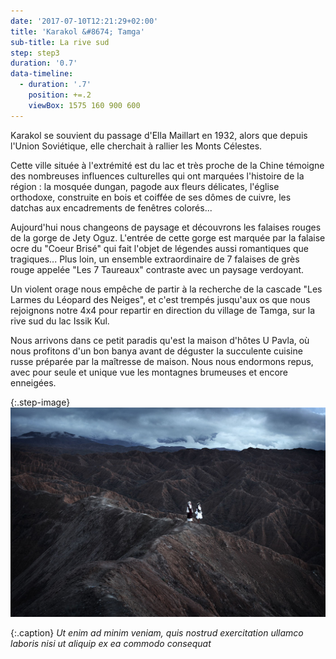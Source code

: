 ```yaml
---
date: '2017-07-10T12:21:29+02:00'
title: 'Karakol &#8674; Tamga'
sub-title: La rive sud
step: step3
duration: '0.7'
data-timeline:
  - duration: '.7'
    position: +=.2
    viewBox: 1575 160 900 600
---
```

Karakol se souvient du passage d'Ella Maillart en 1932, alors que depuis l'Union Soviétique, elle cherchait à rallier les Monts Célestes.

Cette ville située à l'extrémité est du lac et très proche de la Chine témoigne des nombreuses influences culturelles qui ont marquées l'histoire de la région : la mosquée dungan, pagode aux fleurs délicates, l'église orthodoxe, construite en bois et coiffée de ses dômes de cuivre, les datchas aux encadrements de fenêtres colorés...

Aujourd'hui nous changeons de paysage et découvrons les falaises rouges de la gorge de Jety Oguz. L'entrée de cette gorge est marquée par la falaise ocre du "Coeur Brisé" qui fait l'objet de légendes aussi romantiques que tragiques... Plus loin, un ensemble extraordinaire de 7 falaises de grès rouge appelée "Les 7 Taureaux" contraste avec un paysage verdoyant.

Un violent orage nous empêche de partir à la recherche de la cascade "Les Larmes du Léopard des Neiges", et c'est trempés jusqu'aux os que nous rejoignons notre 4x4 pour repartir en direction du village de Tamga, sur la rive sud du lac Issik Kul. 

Nous arrivons dans ce petit paradis qu'est la maison d'hôtes U Pavla, où nous profitons d'un bon banya avant de déguster la succulente cuisine russe préparée par la maîtresse de maison. Nous nous endormons repus, avec pour seule et unique vue les montagnes brumeuses et encore enneigées.



{:.step-image}
[![](/assets/img/uploads/kirghyzstan.jpeg)](/assets/img/uploads/kirghyzstan.jpeg "kirghyzstan")

{:.caption}
_Ut enim ad minim veniam, quis nostrud exercitation ullamco laboris nisi ut aliquip ex ea commodo consequat_
